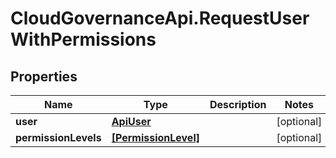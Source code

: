 # CloudGovernanceApi.RequestUserWithPermissions

## Properties

Name | Type | Description | Notes
------------ | ------------- | ------------- | -------------
**user** | [**ApiUser**](ApiUser.md) |  | [optional] 
**permissionLevels** | [**[PermissionLevel]**](PermissionLevel.md) |  | [optional] 


